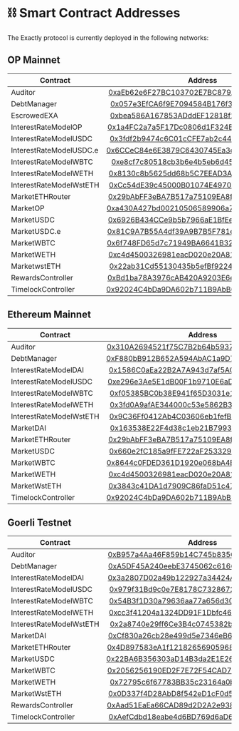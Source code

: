# ⛓️ Smart Contract Addresses

The Exactly protocol is currently deployed in the following networks:

## OP Mainnet

<table><thead><tr><th width="274.3333333333333">Contract</th><th width="237" align="center">Address</th><th align="center">Implementation</th></tr></thead><tbody><tr><td>Auditor</td><td align="center"><a href="https://optimistic.etherscan.io/address/0xaEb62e6F27BC103702E7BC879AE98bceA56f027E">0xaEb62e6F27BC103702E7BC879AE98bceA56f027E</a></td><td align="center"><a href="https://optimistic.etherscan.io/address/0x3f55a319d2fd003F87a96C1c3484121936243c46">0x3f55a319d2fd003F87a96C1c3484121936243c46</a></td></tr><tr><td>DebtManager</td><td align="center"><a href="https://optimistic.etherscan.io/address/0x057e3EfCA6f9E7094584B176f3E69a4f4B594D04">0x057e3EfCA6f9E7094584B176f3E69a4f4B594D04</a></td><td align="center"><a href="https://optimistic.etherscan.io/address/0xd759479b3a07fAB64Edb668d702293079E8c1bC1">0xd759479b3a07fAB64Edb668d702293079E8c1bC1</a></td></tr><tr><td>EscrowedEXA</td><td align="center"><a href="https://optimistic.etherscan.io/address/0xbea586A167853ADddEF12818f264f1F9823fBc18">0xbea586A167853ADddEF12818f264f1F9823fBc18</a></td><td align="center"><a href="https://optimistic.etherscan.io/address/0x2d550e003fde3e3114b1bbd03a25f2498c51e280">0x2d550E003fdE3E3114b1bbd03A25F2498C51E280</a></td></tr><tr><td>InterestRateModelOP</td><td align="center"><a href="https://optimistic.etherscan.io/address/0x1a4fc2a7a5f17dc0806d1f324b2bc76c9d142d4d">0x1a4FC2a7a5F17Dc0806d1F324B2bc76C9d142d4D</a></td><td align="center">Doesn't apply.</td></tr><tr><td>InterestRateModelUSDC</td><td align="center"><a href="https://optimistic.etherscan.io/address/0x3fdf2b9474c6C01cCFE7ab2c44855a6EE008BCDa">0x3fdf2b9474c6C01cCFE7ab2c44855a6EE008BCDa</a></td><td align="center">Doesn't apply.</td></tr><tr><td>InterestRateModelUSDC.e</td><td align="center"><a href="https://optimistic.etherscan.io/address/0x6ccec84e6e3879c6430745ea3d40c968c75e96b2">0x6CCeC84e6E3879C6430745Ea3d40c968C75E96b2</a></td><td align="center">Doesn't apply.</td></tr><tr><td>InterestRateModelWBTC</td><td align="center"><a href="https://optimistic.etherscan.io/address/0xe8cf7c80518cb3b6e4b5eb6d45cf13e7038aa018">0xe8cf7c80518cb3b6e4b5eb6d45cf13e7038aa018</a></td><td align="center">Doesn't apply.</td></tr><tr><td>InterestRateModelWETH</td><td align="center"><a href="https://optimistic.etherscan.io/address/0x8130c8b5625dd68b5c7eead3a4cae2921dff09ed">0x8130c8b5625dd68b5C7EEAD3A4cae2921dFf09ed</a></td><td align="center">Doesn't apply.</td></tr><tr><td>InterestRateModelWstETH</td><td align="center"><a href="https://optimistic.etherscan.io/address/0xCc54dE39c45000B01074E4970ca0af9d3EB2bA01">0xCc54dE39c45000B01074E4970ca0af9d3EB2bA01</a></td><td align="center">Doesn't apply.</td></tr><tr><td>MarketETHRouter</td><td align="center"><a href="https://optimistic.etherscan.io/address/0x29bAbFF3eBA7B517a75109EA8fd6D1eAb4A10258">0x29bAbFF3eBA7B517a75109EA8fd6D1eAb4A10258</a></td><td align="center"><a href="https://optimistic.etherscan.io/address/0x884988E0BFb0d6A18f664329aCD0402b2FB6056C">0x884988E0BFb0d6A18f664329aCD0402b2FB6056C</a></td></tr><tr><td>MarketOP</td><td align="center"><a href="https://optimistic.etherscan.io/address/0xa430A427bd00210506589906a71B54d6C256CEdb">0xa430A427bd00210506589906a71B54d6C256CEdb</a></td><td align="center"><a href="https://optimistic.etherscan.io/address/0x448DDdb964de96b5Ad183777f5E420384E4d120c">0x448DDdb964de96b5Ad183777f5E420384E4d120c</a></td></tr><tr><td>MarketUSDC</td><td align="center"><a href="https://optimistic.etherscan.io/address/0x6926B434CCe9b5b7966aE1BfEef6D0A7DCF3A8bb">0x6926B434CCe9b5b7966aE1BfEef6D0A7DCF3A8bb</a></td><td align="center"><a href="https://optimistic.etherscan.io/address/0x87581E1540aE45056C0ed59530c783a6e0A9C53e">0x87581E1540aE45056C0ed59530c783a6e0A9C53e</a></td></tr><tr><td>MarketUSDC.e</td><td align="center"><a href="https://optimistic.etherscan.io/address/0x81C9A7B55A4df39A9B7B5F781ec0e53539694873">0x81C9A7B55A4df39A9B7B5F781ec0e53539694873</a></td><td align="center"><a href="https://optimistic.etherscan.io/address/0x6fC143C9e6b9DCBc4023cc1f7D87eedb419f8024">0x6fC143C9e6b9DCBc4023cc1f7D87eedb419f8024</a></td></tr><tr><td>MarketWBTC</td><td align="center"><a href="https://optimistic.etherscan.io/address/0x6f748FD65d7c71949BA6641B3248C4C191F3b322">0x6f748FD65d7c71949BA6641B3248C4C191F3b322</a></td><td align="center"><a href="https://optimistic.etherscan.io/address/0x225561CFA7Ff5a44756Ca184C3554882667809D9">0x225561CFA7Ff5a44756Ca184C3554882667809D9</a></td></tr><tr><td>MarketWETH</td><td align="center"><a href="https://optimistic.etherscan.io/address/0xc4d4500326981eacD020e20A81b1c479c161c7EF">0xc4d4500326981eacD020e20A81b1c479c161c7EF</a></td><td align="center"><a href="https://optimistic.etherscan.io/address/0xb4610b34cA99fA8C48844faA667fAE1686a4A2aA">0xb4610b34cA99fA8C48844faA667fAE1686a4A2aA</a></td></tr><tr><td>MarketwstETH</td><td align="center"><a href="https://optimistic.etherscan.io/address/0x22ab31Cd55130435b5efBf9224b6a9d5EC36533F">0x22ab31Cd55130435b5efBf9224b6a9d5EC36533F</a></td><td align="center"><a href="https://optimistic.etherscan.io/address/0x8b60497274fF470786a0b5636379aAD8580C1b96">0x8b60497274fF470786a0b5636379aAD8580C1b96</a></td></tr><tr><td>RewardsController</td><td align="center"><a href="https://optimistic.etherscan.io/address/0xBd1ba78A3976cAB420A9203E6ef14D18C2B2E031">0xBd1ba78A3976cAB420A9203E6ef14D18C2B2E031</a></td><td align="center"><a href="https://optimistic.etherscan.io/address/0x0B9d4AB484F95090074008aE59db1fAb6606Bc7A">0x0B9d4AB484F95090074008aE59db1fAb6606Bc7A</a></td></tr><tr><td>TimelockController</td><td align="center"><a href="https://optimistic.etherscan.io/address/0x92024C4bDa9DA602b711B9AbB610d072018eb58b">0x92024C4bDa9DA602b711B9AbB610d072018eb58b</a></td><td align="center">Doesn't apply.</td></tr></tbody></table>

## Ethereum Mainnet

| Contract                |                                                              Address                                                             |                                                     Implementation                                                    |
| ----------------------- | :------------------------------------------------------------------------------------------------------------------------------: | :-------------------------------------------------------------------------------------------------------------------: |
| Auditor                 |       [0x310A2694521f75C7B2b64b5937C16CE65C3EFE01](https://etherscan.io/address/0x310A2694521f75C7B2b64b5937C16CE65C3EFE01)      | [0xaEb62e6F27BC103702E7BC879AE98bceA56f027E](https://etherscan.io/address/0xaEb62e6F27BC103702E7BC879AE98bceA56f027E) |
| DebtManager             |       [0xF880bB912B652A594AbAC1a9D79c968754D09Ac0](https://etherscan.io/address/0xF880bB912B652A594AbAC1a9D79c968754D09Ac0)      | [0xe94E0068Ea2b8Ed9490d29Bb534D1BA996412567](https://etherscan.io/address/0xe94E0068Ea2b8Ed9490d29Bb534D1BA996412567) |
| InterestRateModelDAI    |       [0x1586C0aEa22B2A7A943d7af5A097BDab3f809409](https://etherscan.io/address/0x1586C0aEa22B2A7A943d7af5A097BDab3f809409)      |                                                     Doesn't apply.                                                    |
| InterestRateModelUSDC   |       [0xe296e3Ae5E1dB00F1b9710E6aD885215873CeE83](https://etherscan.io/address/0xe296e3Ae5E1dB00F1b9710E6aD885215873CeE83)      |                                                     Doesn't apply.                                                    |
| InterestRateModelWBTC   | [0xf05385BC0b38E941f65D3031e1695bfBF8d60c90](https://optimistic.etherscan.io/address/0xf05385BC0b38E941f65D3031e1695bfBF8d60c90) |                                                     Doesn't apply.                                                    |
| InterestRateModelWETH   |       [0x3fd0A9afAE344000c53e5862B350a17775b39aFC](https://etherscan.io/address/0x3fd0A9afAE344000c53e5862B350a17775b39aFC)      |                                                     Doesn't apply.                                                    |
| InterestRateModelWstETH |       [0x9C36Ff0412Ab4C03606eb1fefB8CaC177B1577c6](https://etherscan.io/address/0x9C36Ff0412Ab4C03606eb1fefB8CaC177B1577c6)      |                                                     Doesn't apply.                                                    |
| MarketDAI               |       [0x163538E22F4d38c1eb21B79939f3d2ee274198Ff](https://etherscan.io/address/0x163538E22F4d38c1eb21B79939f3d2ee274198Ff)      | [0x3c6bd2FFB9cb007E469CDD7b08D79102b5AE2B54](https://etherscan.io/address/0x3c6bd2FFB9cb007E469CDD7b08D79102b5AE2B54) |
| MarketETHRouter         |       [0x29bAbFF3eBA7B517a75109EA8fd6D1eAb4A10258](https://etherscan.io/address/0x29bAbFF3eBA7B517a75109EA8fd6D1eAb4A10258)      | [0x884988E0BFb0d6A18f664329aCD0402b2FB6056C](https://etherscan.io/address/0x884988E0BFb0d6A18f664329aCD0402b2FB6056C) |
| MarketUSDC              |       [0x660e2fC185a9fFE722aF253329CEaAD4C9F6F928](https://etherscan.io/address/0x660e2fC185a9fFE722aF253329CEaAD4C9F6F928)      | [0xA6b60fb117809b05263c126691c707FB19713825](https://etherscan.io/address/0xA6b60fb117809b05263c126691c707FB19713825) |
| MarketWBTC              |       [0x8644c0FDED361D1920e068bA4B09996e26729435](https://etherscan.io/address/0x8644c0FDED361D1920e068bA4B09996e26729435)      | [0xf972F71332af1B7967AD21921b8Ef4DE84C94E72](https://etherscan.io/address/0xf972F71332af1B7967AD21921b8Ef4DE84C94E72) |
| MarketWETH              |       [0xc4d4500326981eacD020e20A81b1c479c161c7EF](https://etherscan.io/address/0xc4d4500326981eacD020e20A81b1c479c161c7EF)      | [0x86f6D8b717D49527Db3126F31Bdd3B0047694bf9](https://etherscan.io/address/0x86f6D8b717D49527Db3126F31Bdd3B0047694bf9) |
| MarketWstETH            |       [0x3843c41DA1d7909C86faD51c47B9A97Cf62a29e1](https://etherscan.io/address/0x3843c41DA1d7909C86faD51c47B9A97Cf62a29e1)      | [0x810221FC9eC7d0EE775983aDe221D302e4ad9392](https://etherscan.io/address/0x810221FC9eC7d0EE775983aDe221D302e4ad9392) |
| TimelockController      |       [0x92024C4bDa9DA602b711B9AbB610d072018eb58b](https://etherscan.io/address/0x92024C4bDa9DA602b711B9AbB610d072018eb58b)      |                                                     Doesn't apply.                                                    |

## Goerli Testnet

| Contract                |                                                            Address                                                           |                                                        Implementation                                                        |
| ----------------------- | :--------------------------------------------------------------------------------------------------------------------------: | :--------------------------------------------------------------------------------------------------------------------------: |
| Auditor                 | [0xB957a4Aa46F859b14C745b8356c28B8361319fAB](https://goerli.etherscan.io/address/0xB957a4Aa46F859b14C745b8356c28B8361319fAB) | [0x734e2Abad752193b5CD9bC3894dda4e4A9dC6116](https://goerli.etherscan.io/address/0x734e2Abad752193b5CD9bC3894dda4e4A9dC6116) |
| DebtManager             | [0xA5DF45A240eebE3745062c616688a2AafA6a55DA](https://goerli.etherscan.io/address/0xA5DF45A240eebE3745062c616688a2AafA6a55DA) | [0x179c07E1bC481b221C1fe9Cb9E0aF5918e8e592e](https://goerli.etherscan.io/address/0x179c07E1bC481b221C1fe9Cb9E0aF5918e8e592e) |
| InterestRateModelDAI    | [0x3a2807D02a49b122927a34424A8abA5df0b7C7D6](https://goerli.etherscan.io/address/0x3a2807D02a49b122927a34424A8abA5df0b7C7D6) |                                                        Doesn't apply.                                                        |
| InterestRateModelUSDC   | [0x979f31Bd9c0e7E8178C7328672Fd5Dbc03E9886f](https://goerli.etherscan.io/address/0x979f31Bd9c0e7E8178C7328672Fd5Dbc03E9886f) |                                                        Doesn't apply.                                                        |
| InterestRateModelWBTC   | [0x54B3f1D30a79636aa77a656d30BFe441F2634c38](https://goerli.etherscan.io/address/0x54B3f1D30a79636aa77a656d30BFe441F2634c38) |                                                        Doesn't apply.                                                        |
| InterestRateModelWETH   | [0xcc3f41204a1324DD91F1Dbfc46208535293A371e](https://goerli.etherscan.io/address/0xcc3f41204a1324DD91F1Dbfc46208535293A371e) |                                                        Doesn't apply.                                                        |
| InterestRateModelWstETH | [0x2a8740e29ff6Ce3B4c0745382be5bEdBCe12e78b](https://goerli.etherscan.io/address/0x2a8740e29ff6Ce3B4c0745382be5bEdBCe12e78b) |                                                        Doesn't apply.                                                        |
| MarketDAI               | [0xCf830a26cb28e499d5e7346eB668821933ECB452](https://goerli.etherscan.io/address/0xCf830a26cb28e499d5e7346eB668821933ECB452) | [0x4A8C77802753d6715dFa8568E3498BC0BC3C3bB9](https://goerli.etherscan.io/address/0x4A8C77802753d6715dFa8568E3498BC0BC3C3bB9) |
| MarketETHRouter         | [0x4D897583eA1f121826569059681a04e490A9680D](https://goerli.etherscan.io/address/0x4D897583eA1f121826569059681a04e490A9680D) | [0xd588E11B7089300fBF08B4222B906eD53C199976](https://goerli.etherscan.io/address/0xd588E11B7089300fBF08B4222B906eD53C199976) |
| MarketUSDC              | [0x22BA6B356303aD14B3da2E1E268dAdCb07352C43](https://goerli.etherscan.io/address/0x22BA6B356303aD14B3da2E1E268dAdCb07352C43) | [0xb5fA37E4fdebCeBae31A68cD673201a2C1E32C6C](https://goerli.etherscan.io/address/0xb5fA37E4fdebCeBae31A68cD673201a2C1E32C6C) |
| MarketWBTC              | [0x2056256190ED2F7E72F54CAD73fdB37610974dE0](https://goerli.etherscan.io/address/0x2056256190ED2F7E72F54CAD73fdB37610974dE0) | [0xd6E103A328B78514c1c76ecE2cc922bf80794d4C](https://goerli.etherscan.io/address/0xd6E103A328B78514c1c76ecE2cc922bf80794d4C) |
| MarketWETH              | [0x72795c6f67783BB35c23164a0b54f9dE0f46C2dA](https://goerli.etherscan.io/address/0x72795c6f67783BB35c23164a0b54f9dE0f46C2dA) | [0x7A722eeE3c4e3D5156090D10017C7Ce9a77c160e](https://goerli.etherscan.io/address/0x7A722eeE3c4e3D5156090D10017C7Ce9a77c160e) |
| MarketWstETH            | [0x0D337f4D28AbD8f542eD1cF0d5d45e32db3E95C1](https://goerli.etherscan.io/address/0x0D337f4D28AbD8f542eD1cF0d5d45e32db3E95C1) | [0x04bA04737c435D9c2b8d93EeF579b42201a735d3](https://goerli.etherscan.io/address/0x04bA04737c435D9c2b8d93EeF579b42201a735d3) |
| RewardsController       | [0xAad51EaEa66CAD89d2D2A2e9389cb1BA919B347E](https://goerli.etherscan.io/address/0xAad51EaEa66CAD89d2D2A2e9389cb1BA919B347E) | [0x2dB2D7b015D97Ca600FC70b28D8Dc8D20Cc31CC0](https://goerli.etherscan.io/address/0x2dB2D7b015D97Ca600FC70b28D8Dc8D20Cc31CC0) |
| TimelockController      | [0xAefCdbd18eabe4d6BD769d6aD649A18A9b9Ec60e](https://goerli.etherscan.io/address/0xAefCdbd18eabe4d6BD769d6aD649A18A9b9Ec60e) |                                                        Doesn't apply.                                                        |
